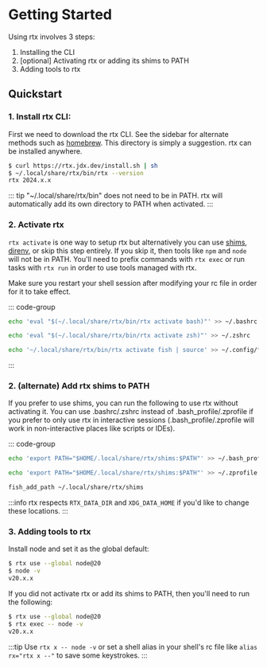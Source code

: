 ---
---

# Getting Started

Using rtx involves 3 steps:

1. Installing the CLI
2. [optional] Activating rtx or adding its shims to PATH
3. Adding tools to rtx

## Quickstart

### 1. Install rtx CLI:

First we need to download the rtx CLI. See the sidebar for alternate methods such as [homebrew](./installation/homebrew).
This directory is simply a suggestion. rtx can be installed anywhere.

```sh
$ curl https://rtx.jdx.dev/install.sh | sh
$ ~/.local/share/rtx/bin/rtx --version
rtx 2024.x.x
```

::: tip
"~/.local/share/rtx/bin" does not need to be in PATH. rtx will automatically add its own directory to PATH when activated.
:::

### 2. Activate rtx

`rtx activate` is one way to setup rtx but alternatively you can use [shims](./shims), [direnv](./direnv), or skip
this step entirely. If you skip it, then tools like `npm` and `node` will not be in PATH. You'll need to prefix
commands with `rtx exec` or run tasks with `rtx run` in order to use tools managed with rtx.

Make sure you restart your shell session after modifying your rc file in order for it to take effect.

::: code-group
```sh [bash]
echo 'eval "$(~/.local/share/rtx/bin/rtx activate bash)"' >> ~/.bashrc
```
```sh [zsh]
echo 'eval "$(~/.local/share/rtx/bin/rtx activate zsh)"' >> ~/.zshrc
```
```sh [fish]
echo '~/.local/share/rtx/bin/rtx activate fish | source' >> ~/.config/fish/config.fish
```
:::

### 2. (alternate) Add rtx shims to PATH

If you prefer to use shims, you can run the following to use rtx without activating it.
You can use .bashrc/.zshrc instead of .bash_profile/.zprofile if you prefer to only use
rtx in interactive sessions (.bash_profile/.zprofile will work in non-interactive places
like scripts or IDEs).

::: code-group
```sh [bash]
echo 'export PATH="$HOME/.local/share/rtx/shims:$PATH"' >> ~/.bash_profile
```
```sh [zsh]
echo 'export PATH="$HOME/.local/share/rtx/shims:$PATH"' >> ~/.zprofile
```
```sh [fish]
fish_add_path ~/.local/share/rtx/shims
```

:::info
rtx respects `RTX_DATA_DIR` and `XDG_DATA_HOME` if you'd like to change these locations.
:::

### 3. Adding tools to rtx

Install node and set it as the global default:

```sh
$ rtx use --global node@20
$ node -v
v20.x.x
```

If you did not activate rtx or add its shims to PATH, then you'll need to run the following:

```sh
$ rtx use --global node@20
$ rtx exec -- node -v
v20.x.x
```

:::tip
Use `rtx x -- node -v` or set a shell alias in your shell's rc file like `alias rx="rtx x --"` to save some keystrokes.
:::
